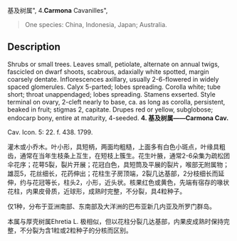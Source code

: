 基及树属",
4.**Carmona** Cavanilles",

> One species: China, Indonesia, Japan; Australia.

## Description
Shrubs or small trees. Leaves small, petiolate, alternate on annual twigs, fascicled on dwarf shoots, scabrous, adaxially white spotted, margin coarsely dentate. Inflorescences axillary, usually 2-6-flowered in widely spaced glomerules. Calyx 5-parted; lobes spreading. Corolla white; tube short; throat unappendaged; lobes spreading. Stamens exserted. Style terminal on ovary, 2-cleft nearly to base, ca. as long as corolla, persistent, beaked in fruit; stigmas 2, capitate. Drupes red or yellow, subglobose; endocarp bony, entire at maturity, 4-seeded.
**4. 基及树属——Carmona Cav.**

Cav. Icon. 5: 22. f. 438. 1799.

灌木或小乔木。叶小形，具短柄，两面均粗糙，上面多有白色小斑点，叶缘具粗齿，通常在当年生枝条上互生，在短枝上簇生。花生叶腋，通常2-6朵集为疏松团伞花序；花萼5裂，裂片开展；花冠白色，具短筒及平展的裂片，喉部无附属物；雄蕊5，花丝细长，花药伸出；花柱生子房顶端，2裂几达基部，2分枝细长而延伸，约与花冠等长，柱头2，小形，近头状。核果红色或黄色，先端有宿存的喙状花柱，内果皮骨质，近球形，成熟时完整，不分裂，具4粒种子。

仅1种，分布于亚洲南部、东南部及大洋洲的巴布亚新几内亚及所罗门群岛。

本属与厚壳树属Ehretia L. 极相似，但以花柱分裂几达基部，内果皮成熟时保持完整，不分裂为含1粒或2粒种子的分核而区别。
